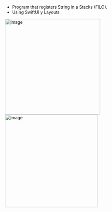 
- Program that registers String in a Stacks (FILO).
- Using SwiftUI y Layouts

<p>
  <img width="315" alt="image" src="https://github.com/user-attachments/assets/8f036ddb-fddc-44a7-9b36-2b3c9ab8b74f">
  </br>
  <img width="306" alt="image" src="https://github.com/user-attachments/assets/16115a0c-ad4c-4800-831b-ddd9eebc1e81">
  
</p>



